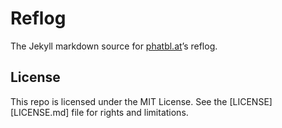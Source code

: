 # Reflog

The Jekyll markdown source for [phatbl.at](https://phatbl.at)’s reflog.

## License

This repo is licensed under the MIT License. See the [LICENSE][LICENSE.md]
file for rights and limitations.
